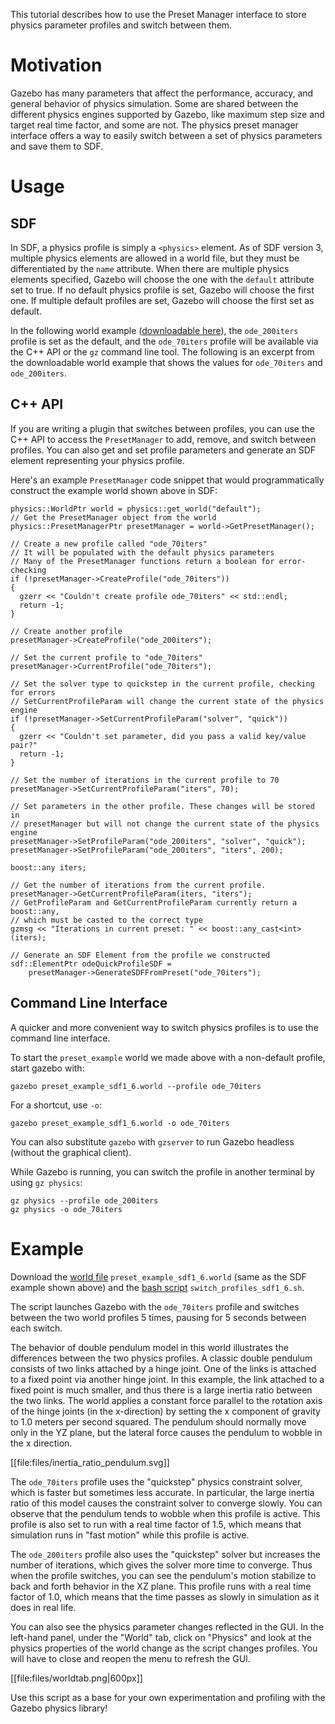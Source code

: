 This tutorial describes how to use the Preset Manager interface to store
physics parameter profiles and switch between them.

# Motivation
Gazebo has many parameters that affect the performance, accuracy, and general
behavior of physics simulation. Some are shared between the different physics
engines supported by Gazebo, like maximum step size and target real time
factor, and some are not. The physics preset manager interface offers a way to
easily switch between a set of physics parameters and save them to SDF.

# Usage

## SDF
In SDF, a physics profile is simply a `<physics>` element. As of SDF version 3,
multiple physics elements are allowed in a world file, but they must be
differentiated by the `name` attribute. When there are multiple physics elements
specified, Gazebo will choose the one with the `default` attribute set to true.
If no default physics profile is set, Gazebo will choose the first one. If
multiple default profiles are set, Gazebo will choose the first set as default.

In the following world example
([downloadable here](https://bitbucket.org/osrf/gazebo_tutorials/raw/default/preset_manager/files/preset_example_sdf1_6.world)),
the `ode_200iters` profile is set as the default, and the `ode_70iters`
profile will be available via the C++ API or the `gz` command line tool. The following is an excerpt from the downloadable world example that shows the values for `ode_70iters` and `ode_200iters`.

<include from=' <sdf version="1.6">' to='<!-- end physics presets, models and other world properties go here --> ' src='https://bitbucket.org/osrf/gazebo_tutorials/raw/default/preset_manager/files/preset_example_sdf1_6.world'/>

## C++ API
If you are writing a plugin that switches between profiles, you can use the C++
API to access the `PresetManager` to add, remove, and switch between profiles.
You can also get and set profile parameters and generate an SDF element
representing your physics profile.

Here's an example `PresetManager` code snippet that would programmatically
construct the example world shown above in SDF:

```
physics::WorldPtr world = physics::get_world("default");
// Get the PresetManager object from the world
physics::PresetManagerPtr presetManager = world->GetPresetManager();

// Create a new profile called "ode_70iters"
// It will be populated with the default physics parameters
// Many of the PresetManager functions return a boolean for error-checking
if (!presetManager->CreateProfile("ode_70iters"))
{
  gzerr << "Couldn't create profile ode_70iters" << std::endl;
  return -1;
}

// Create another profile
presetManager->CreateProfile("ode_200iters");

// Set the current profile to "ode_70iters"
presetManager->CurrentProfile("ode_70iters");

// Set the solver type to quickstep in the current profile, checking for errors
// SetCurrentProfileParam will change the current state of the physics engine
if (!presetManager->SetCurrentProfileParam("solver", "quick"))
{
  gzerr << "Couldn't set parameter, did you pass a valid key/value pair?"
  return -1;
}

// Set the number of iterations in the current profile to 70
presetManager->SetCurrentProfileParam("iters", 70);

// Set parameters in the other profile. These changes will be stored in
// presetManager but will not change the current state of the physics engine
presetManager->SetProfileParam("ode_200iters", "solver", "quick");
presetManager->SetProfileParam("ode_200iters", "iters", 200);

boost::any iters;

// Get the number of iterations from the current profile.
presetManager->GetCurrentProfileParam(iters, "iters");
// GetProfileParam and GetCurrentProfileParam currently return a boost::any,
// which must be casted to the correct type
gzmsg << "Iterations in current preset: " << boost::any_cast<int>(iters);

// Generate an SDF Element from the profile we constructed
sdf::ElementPtr odeQuickProfileSDF =
    presetManager->GenerateSDFFromPreset("ode_70iters");
```

## Command Line Interface
A quicker and more convenient way to switch physics profiles is to use the
command line interface.

To start the `preset_example` world we made above with a non-default profile,
start gazebo with:

```
gazebo preset_example_sdf1_6.world --profile ode_70iters
```

For a shortcut, use `-o`:

```
gazebo preset_example_sdf1_6.world -o ode_70iters
```

You can also substitute `gazebo` with `gzserver` to run Gazebo headless
(without the graphical client).

While Gazebo is running, you can switch the profile in another terminal
by using `gz physics`:

```
gz physics --profile ode_200iters
gz physics -o ode_70iters
```

# Example

Download the
[world file](https://bitbucket.org/osrf/gazebo_tutorials/raw/default/preset_manager/files/preset_example_sdf1_6.world)
`preset_example_sdf1_6.world` (same as the SDF example shown above) and the
[bash script](https://bitbucket.org/osrf/gazebo_tutorials/raw/default/preset_manager/files/switch_profiles_sdf1_6.sh)
`switch_profiles_sdf1_6.sh`.

<include src='https://bitbucket.org/osrf/gazebo_tutorials/raw/default/preset_manager/files/switch_profiles_sdf1_6.sh'/>

The script launches Gazebo with the `ode_70iters` profile and switches between
the two world profiles 5 times, pausing for 5 seconds between each switch.

The behavior of double pendulum model in this world illustrates the differences between the two physics
profiles. A classic double pendulum consists of two links attached by a hinge joint. One of the links is
attached to a fixed point via another hinge joint. In this example, the link attached to a fixed point
is much smaller, and thus there is a large inertia ratio between the two links. The world applies a constant
force parallel to the rotation axis of the hinge joints (in the x-direction)
by setting the x component of gravity to 1.0 meters per second squared.
The pendulum should normally move only in the YZ plane,
but the lateral force causes the pendulum to wobble in the x direction.

[[file:files/inertia_ratio_pendulum.svg]]

The `ode_70iters` profile uses the "quickstep" physics constraint solver, which is faster but sometimes less
accurate. In particular, the large inertia ratio of this model causes the constraint solver to converge slowly.
You can observe that the pendulum tends to wobble when this profile is active. This profile is also set to
run with a real time factor of 1.5, which means that simulation runs in "fast motion" while this profile is active.

The `ode_200iters` profile also uses the "quickstep" solver but increases the number of iterations,
which gives the solver more time to converge. Thus when the profile switches, you can see the pendulum's motion
stabilize to back and forth behavior in the XZ plane. This profile runs with a real time factor of 1.0, which means
that the time passes as slowly in simulation as it does in real life.

You can also see the physics parameter changes reflected in the GUI. In the left-hand panel, under the "World" tab,
click on "Physics" and look at the physics properties of the world change as the script changes profiles. You
will have to close and reopen the menu to refresh the GUI.

[[file:files/worldtab.png|600px]]

Use this script as a base for your own experimentation and profiling with the Gazebo physics
library!
